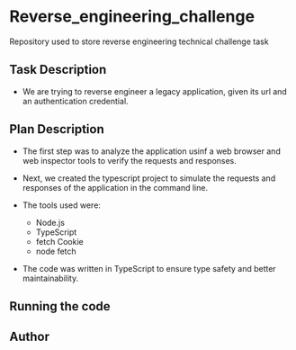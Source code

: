 # Reverse_engineering_challenge
Repository used to store reverse engineering technical challenge task


## Task Description

- We are trying to reverse engineer a legacy application, given its url and an authentication credential.

## Plan Description

- The first step was to analyze the application usinf a web browser and web inspector tools to verify the requests and responses.

- Next, we created the typescript project to simulate the requests and responses of the application in the command line.

- The tools used were:
  - Node.js
  - TypeScript
  - fetch Cookie
  - node fetch
  
- The code was written in TypeScript to ensure type safety and better maintainability.

## Running the code

## Author

